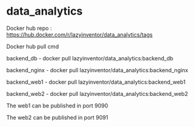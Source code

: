 # data_analytics
Docker hub repo : https://hub.docker.com/r/lazyinventor/data_analytics/tags

Docker hub pull cmd

backend_db    -   docker pull lazyinventor/data_analytics:backend_db

backend_nginx -   docker pull lazyinventor/data_analytics:backend_nginx

backend_web1  -  docker pull lazyinventor/data_analytics:backend_web1

backend_web2  -  docker pull lazyinventor/data_analytics:backend_web2


The web1 can be published in port 9090

The web2 can be published in port 9091

